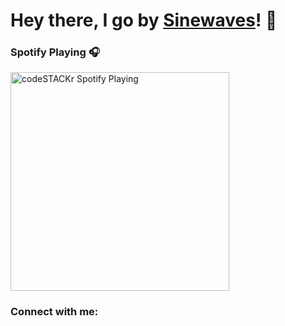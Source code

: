 # Hey there, I go by [Sinewaves](https://instagram.com/slnewaves/)! 👋

### Spotify Playing 🎧

[<img src="https://now-playing-codestackr.vercel.app/api/spotify-playing" alt="codeSTACKr Spotify Playing" width="350" />](https://open.spotify.com/user/mlscgz8sxg7rl6pgvcdp06tyw)

### Connect with me:
